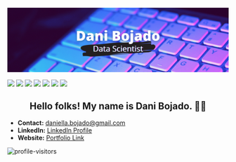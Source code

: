 [![Header](images/dbojado_banner.png "Header")](https://danibojado.com/)

[<img src="https://img.shields.io/badge/python-red?&style=for-the-badge&logo=python&logoColor=white"/>](https://www.python.org/)    [<img src="https://img.shields.io/badge/pandas-orange?&style=for-the-badge&logo=pandas&logoColor=white" />](https://pandas.pydata.org)    [<img src="https://img.shields.io/badge/numpy-yellow?&style=for-the-badge&logo=numpy&logoColor=white" />](https://numpy.org)    [<img src="https://img.shields.io/badge/markdown-darkgreen?&style=for-the-badge&logo=markdown&logoColor=white"/>](https://www.markdownguide.org)    [<img src="https://img.shields.io/badge/github-blue?&style=for-the-badge&logo=github&logoColor=white"/>](https://github.com)    [<img src="https://img.shields.io/badge/mysql-purple?&style=for-the-badge&logo=mysql&logoColor=white"/>](https://www.mysql.com)    [<img src="https://img.shields.io/badge/Jupyter-violet?&style=for-the-badge&logo=Jupyter&logoColor=white"/>](https://jupyter.org) 

<h2 align="center">Hello folks! My name is Dani Bojado. 👋🤓</h2>

- <b>Contact:</b> daniella.bojado@gmail.com
- <b>LinkedIn:</b> [LinkedIn Profile](https://www.linkedin.com/in/daniella-bojado) 
- <b>Website:</b> [Portfolio Link](https://danibojado.com/) 

![profile-visitors](https://visitor-badge.glitch.me/badge?page_id=dbojado.dbojado)
